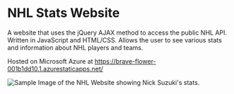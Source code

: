 # NHL Stats Website

A website that uses the jQuery AJAX method to access the public NHL API. Written in JavaScript and HTML/CSS. Allows the user to see various stats and information about NHL players and teams.

Hosted on Microsoft Azure at https://brave-flower-001b1dd10.1.azurestaticapps.net/

![Sample Image of the NHL Website showing Nick Suzuki's stats.](NHL-Stats/splash/splashscreen.png?raw=true "Optional Title")



